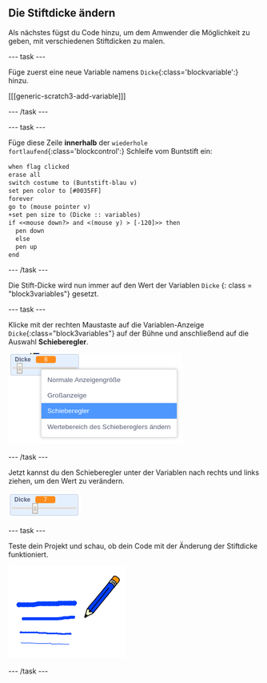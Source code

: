 ## Die Stiftdicke ändern

Als nächstes fügst du Code hinzu, um dem Amwender die Möglichkeit zu geben, mit verschiedenen Stiftdicken zu malen.

\--- task \---

Füge zuerst eine neue Variable namens `Dicke`{:class='blockvariable':} hinzu.

[[[generic-scratch3-add-variable]]]

\--- /task \---

\--- task \---

Füge diese Zeile **innerhalb** der `wiederhole fortlaufend`{:class='blockcontrol':} Schleife vom Buntstift ein:

```blocks3
when flag clicked
erase all
switch costume to (Buntstift-blau v)
set pen color to [#0035FF]
forever
go to (mouse pointer v)
+set pen size to (Dicke :: variables)
if <<mouse down?> and <(mouse y) > [-120]>> then 
  pen down
  else
  pen up
end
```

\--- /task \---

Die Stift-Dicke wird nun immer auf den Wert der Variablen `Dicke` {: class = "block3variables"} gesetzt.

\--- task \---

Klicke mit der rechten Maustaste auf die Variablen-Anzeige `Dicke`{:class="block3variables"} auf der Bühne und anschließend auf die Auswahl **Schieberegler**.

![screenshot](images/paint-slider.png)

\--- /task \---

Jetzt kannst du den Schieberegler unter der Variablen nach rechts und links ziehen, um den Wert zu verändern.

![Screenshot](images/paint-slider-change.png)

\--- task \---

Teste dein Projekt und schau, ob dein Code mit der Änderung der Stiftdicke funktioniert.

![Screenshot](images/paint-width-test.png)

\--- /task \---